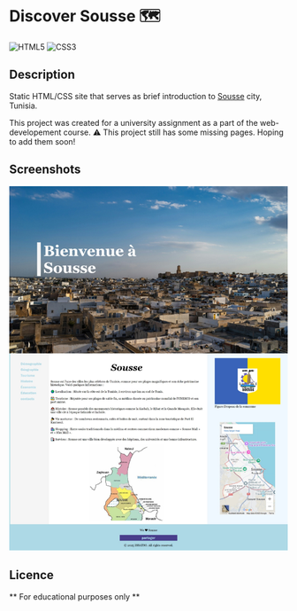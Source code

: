 # Discover Sousse 🗺
![HTML5](https://img.shields.io/badge/HTML5-E34F26?logo=html5&logoColor=white)
![CSS3](https://img.shields.io/badge/CSS3-1572B6?logo=css3&logoColor=white)

## Description
Static HTML/CSS site that serves as brief introduction to [Sousse](http://www.commune-sousse.gov.tn/) city, Tunisia. 

This project was created for a university assignment as a part of the web-developement course.
⚠ This project still has some missing pages. Hoping to add them soon!

## Screenshots

![HomePage](screenshots/homepage.jpeg)

## Licence
** For educational purposes only **


